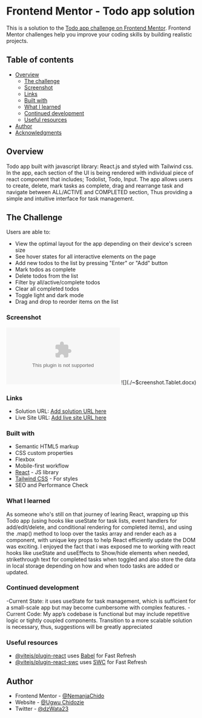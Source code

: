 # Frontend Mentor - Todo app solution

This is a solution to the [Todo app challenge on Frontend Mentor](https://www.frontendmentor.io/challenges/todo-app-Su1_KokOW). Frontend Mentor challenges help you improve your coding skills by building realistic projects. 

## Table of contents

- [Overview](#overview)
  - [The challenge](#the-challenge) 
  - [Screenshot](#screenshot)
  - [Links](#links)
  - [Built with](#built-with)
  - [What I learned](#what-i-learned)
  - [Continued development](#continued-development)
  - [Useful resources](#useful-resources)
- [Author](#author)
- [Acknowledgments](#acknowledgments)

## Overview

Todo app built with javascript library: React.js and styled with Tailwind css. In the app, each section of the UI is being rendered with individual piece of react component that includes; Todolist, Todo, Input. The app allows users to create, delete, mark tasks as complete, drag and rearrange task and navigate between ALL/ACTIVE and COMPLETED section, Thus providing a simple and intuitive interface for task management.

## The Challenge
Users are able to:

- View the optimal layout for the app depending on their device's screen size
- See hover states for all interactive elements on the page
- Add new todos to the list by pressing "Enter" or "Add" button
- Mark todos as complete
- Delete todos from the list
- Filter by all/active/complete todos
- Clear all completed todos
- Toggle light and dark mode
- Drag and drop to reorder items on the list

### Screenshot

![](./~$creenshot.mobile.docx)
![](./~$creenshot.Tablet.docx)

### Links

- Solution URL: [Add solution URL here](https://github.com/NemanjaChido/Todo-App.git)
- Live Site URL: [Add live site URL here](https://nemanjachido.github.io/Todo-App/)


### Built with

- Semantic HTML5 markup
- CSS custom properties
- Flexbox
- Mobile-first workflow
- [React](https://reactjs.org/) - JS library
- [Tailwind CSS](https://tailwindcss.com/docs/installation/tailwind-cli) - For styles
- SEO and Performance Check

### What I learned

As someone who's still on that journey of learing React, wrapping up this Todo app (using hooks like useState for task lists, event handlers for add/edit/delete, and conditional rendering for completed items), and using the .map() method to loop over the tasks array and render each as a component, with unique key props to help React efficiently update the DOM was exciting. I enjoyed the fact that i was exposed me to working with react hooks like useState and useEffects to Show/hide elements when needed, strikethrough text for completed tasks when toggled and also store the data in local storage depending on how and when todo tasks are added or updated.


### Continued development

-Current State: it uses useState for task management, which is sufficient for a small-scale app but may become cumbersome with complex features.
-Current Code: My app’s codebase is functional but may include repetitive logic or tightly coupled components.
Transition to a more scalable solution is necessary, thus, suggestions will be greatly appreciated


### Useful resources

- [@vitejs/plugin-react](https://github.com/vitejs/vite-plugin-react/blob/main/packages/plugin-react) uses [Babel](https://babeljs.io/) for Fast Refresh
- [@vitejs/plugin-react-swc](https://github.com/vitejs/vite-plugin-react/blob/main/packages/plugin-react-swc) uses [SWC](https://swc.rs/) for Fast Refresh

## Author

- Frontend Mentor - [@NemanjaChido](https://www.frontendmentor.io/profile/NemanjaChido)
- Website - [@Ugwu Chidozie](https://www.github.com/NemanjaChido)
- Twitter - [@dzWata23](https://www.twitter.com/dzWata23)

